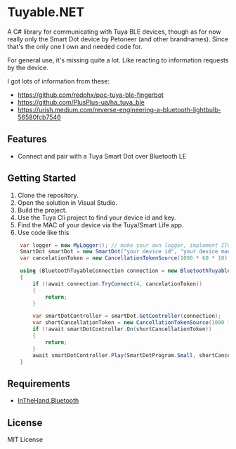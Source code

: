 # Tuyable.NET

A C# library for communicating with Tuya BLE devices, though as for now really only the Smart Dot device by Petoneer (and other brandnames). Since that's the only one I own and needed code for.

For general use, it's missing quite a lot. Like reacting to information requests by the device.

I got lots of information from these:
- https://github.com/redphx/poc-tuya-ble-fingerbot
- https://github.com/PlusPlus-ua/ha_tuya_ble
- https://urish.medium.com/reverse-engineering-a-bluetooth-lightbulb-56580fcb7546

## Features

- Connect and pair with a Tuya Smart Dot over Bluetooth LE

## Getting Started

1. Clone the repository.
2. Open the solution in Visual Studio.
3. Build the project.
4. Use the Tuya Cli project to find your device id and key.
5. Find the MAC of your device via the Tuya/Smart Life app.
4. Use code like this
```csharp
	var logger = new MyLogger(); // make your own logger, implement ITuyableLogger
	SmartDot smartDot = new SmartDot("your device id", "your device mac (without colons)", "your device key");
	var cancelationToken = new CancellationTokenSource(1000 * 60 * 10).Token;

	using (BluetoothTuyableConnection connection = new BluetoothTuyableConnection(logger, smartDot.Device))
	{	
		if (!await connection.TryConnect(4, cancelationToken))
		{
			return;
		}

		var smartDotController = smartDot.GetController(connection);
		var shortCancellationToken = new CancellationTokenSource(1000 * 8).Token;
		if (!await smartDotController.On(shortCancellationToken))
		{
			return;
		}
		await smartDotController.Play(SmartDotProgram.Small, shortCancellationToken);
	}
```

## Requirements

- [InTheHand.Bluetooth](https://github.com/inthehand/BTLibrary)

## License

MIT License